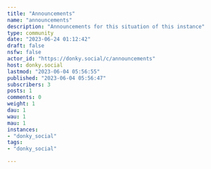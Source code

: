 ```yaml
---
title: "Announcements" 
name: "announcements"
description: "Announcements for this situation of this instance"
type: community
date: "2023-06-24 01:12:42"
draft: false
nsfw: false
actor_id: "https://donky.social/c/announcements"
host: donky.social
lastmod: "2023-06-04 05:56:55"
published: "2023-06-04 05:56:47"
subscribers: 3
posts: 1
comments: 0
weight: 1
dau: 1
wau: 1
mau: 1
instances:
- "donky_social"
tags: 
- "donky_social"

---
```

